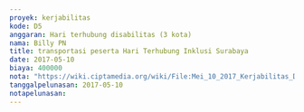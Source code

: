 ```yaml
---
proyek: kerjabilitas
kode: D5
anggaran: Hari terhubung disabilitas (3 kota)
nama: Billy PN
title: transportasi peserta Hari Terhubung Inklusi Surabaya
date: 2017-05-10
biaya: 400000
nota: "https://wiki.ciptamedia.org/wiki/File:Mei_10_2017_Kerjabilitas_D5_bukti_transport_peserta1_billy.png"
tanggalpelunasan: 2017-05-10
notapelunasan:
---
```

